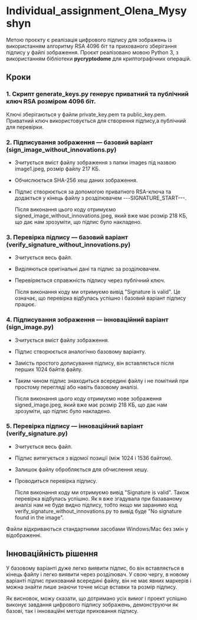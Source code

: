 # Individual_assignment_Olena_Mysyshyn

Метою проєкту є реалізація цифрового підпису для зображень із використанням алгоритму RSA 4096 біт та прихованого зберігання підпису у файлі зображення. Проєкт реалізовано мовою Python 3, з використанням бібліотеки **pycryptodome** для криптографічних операцій.

## Кроки
### 1. Скрипт generate_keys.py генерує приватний та публічний ключ RSA розміром 4096 біт.
Ключі зберігаються у файли private_key.pem та public_key.pem. Приватний ключ використовується для створення підпису,а публічний для перевірки.

### 2. Підписування зображення — базовий варіант (sign_image_without_innovations.py)
   - Зчитується вміст файлу зображення з папки images під назвою image1.jpeg, розмір файлу 217 КБ.
   - Обчислюється SHA-256 хеш даних зображення.
   - Підпис створюється за допомогою приватного RSA-ключа та додається у кінець файлу з розділювачем ---SIGNATURE_START---.
     
     Після виконання цього коду отримуємо signed_image_without_innovations.jpeg, який вже має розмір 218 КБ, що дає нам зрозуміти, що підпис було накладено.
     
### 3. Перевірка підпису — базовий варіант (verify_signature_without_innovations.py)
   - Зчитується весь файл.
   - Виділяються оригінальні дані та підпис за розділювачем.
   - Перевіряється справжність підпису через публічний ключ.
     
     Після виконання коду ми отримуємо вивід "Signature is valid". Це означає, що перевірка відбулась успішно і базовий варіант підпису працює.

### 4. Підписування зображення — інноваційний варіант (sign_image.py)
   - Зчитується вміст файлу зображення.
   - Підпис створюється аналогічно базовому варіанту.
   - Замість простого дописування підпису, він вставляється після перших 1024 байтів файлу.
   - Таким чином підпис знаходиться всередині файлу і не помітний при простому перегляді або навіть базовому аналізі.
     
      Після виконання цього коду отримуємо нове зображення signed_image.jpeg, який вже має розмір 218 КБ, що дає нам зрозуміти, що підпис було накладено.

### 5. Перевірка підпису — інноваційний варіант (verify_signature.py)
   - Зчитується весь файл.
   - Підпис витягується з відомої позиції (між 1024 і 1536 байтом).
   - Залишок файлу обробляється для обчислення хешу.
   - Проводиться перевірка підпису.
     
      Після виконання коду ми отримуємо вивід "Signature is valid". Також перевірка відбулась успішно. Як я вже згадувала при базаваному аналізі нам не буде видно підпису, тобто якщо ми заранимо код verify_signature_without_innovations.py то вивід буде "No signature found in the image".

Файли відкриваються стандартними засобами Windows/Mac без змін у відображенні.

## Інноваційність рішення
У базовому варіанті дуже легко виявити підпис, бо він вставляється в кінець файлу і легко виявити через розділювач. У свою чергу, в новому варіанті підпис прихований всередині файлу, він не має явних маркерів і можна знайти лише знаючи точне місце вставки та розмір підпису.

Як висновок, можу сказати, що дотримано усіх вимог і проект успішно виконує завдання цифрового підпису зображень, демонструючи як базові, так і інноваційні методи приховання підпису.

